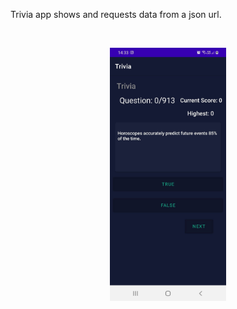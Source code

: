 Trivia app shows and requests data from a json url.

<br>

<p align="center">
  <img src="./app/src/main/res/drawable/trivia.jpg" width="37%" alt="Runners Store">
</p>

